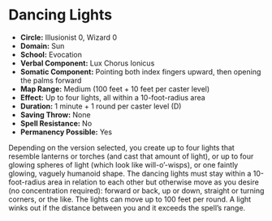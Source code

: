 # Dancing Lights

- **Circle:** Illusionist 0, Wizard 0
- **Domain:** Sun
- **School:** Evocation
- **Verbal Component:** Lux Chorus Ionicus
- **Somatic Component:** Pointing both index fingers upward, then opening the palms forward
- **Map Range:** Medium (100 feet + 10 feet per caster level)
- **Effect:** Up to four lights, all within a 10-foot-radius area
- **Duration:** 1 minute + 1 round per caster level (D)
- **Saving Throw:** None
- **Spell Resistance:** No
- **Permanency Possible:** Yes

Depending on the version selected, you create up to four lights that resemble lanterns or torches (and cast that amount of light), or up to four glowing spheres of light (which look like will-o’-wisps), or one faintly glowing, vaguely humanoid shape. The dancing lights must stay within a 10-foot-radius area in relation to each other but otherwise move as you desire (no concentration required): forward or back, up or down, straight or turning corners, or the like. The lights can move up to 100 feet per round. A light winks out if the distance between you and it exceeds the spell’s range.
